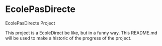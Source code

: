 # EcolePasDirecte
EcolePasDirecte Project


This project is a EcoleDirect be like, but in a funny way.
This README.md will be used to make a historic of the progress of the project.
